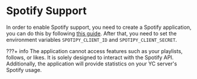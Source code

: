 # Spotify Support

In order to enable Spotify support, you need to create a Spotify application, you can do this by following [this guide](https://developer.spotify.com/documentation/web-api/concepts/apps). After that, you need to set the environment variables `SPOTIPY_CLIENT_ID` and `SPOTIPY_CLIENT_SECRET`.

???+ info
    The application cannot access features such as your playlists, follows, or likes. It is solely designed to interact with the Spotify API. Additionally, the application will provide statistics on your YC server's Spotify usage.
